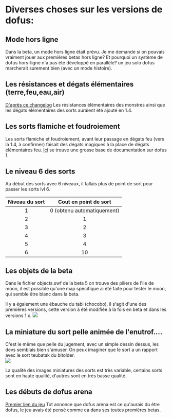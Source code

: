 # Diverses choses sur les versions de dofus:

## Mode hors ligne
Dans la beta, un mode hors ligne était prévu.
Je me demande si on pouvais vraiment jouer aux premières betas hors ligne? Et pourquoi un système de dofus hors-ligne n'a pas été développé en parallèle? un jeu solo dofus marcherait surement bien (avec un mode histoire).

## Les résistances et dégats élémentaires (terre,feu,eau,air)
[D'après ce changelog](https://forums.jeuxonline.info/sujet/422458/mise-a-jour-du-15-12) Les résistances élémentaires des monstres ainsi que les dégats élémentaires des sorts auraient été ajouté en 1.4.

## Les sorts flamiche et foudroiement
Les sorts flamiche et foudroiement, avant leur passage en dégats feu (vers la 1.4, à confirmer) faisait des dégats magiques à la place de dégats élémentaires feu. 
[Ici](https://web.archive.org/web/20041129153944/http://magoliroub2.online.fr/logitheque/Dofus/dofus_bdd.PDF) se trouve une grosse base de documentation sur dofus 1.

## Le niveau 6 des sorts
Au début des sorts avec 6 niveaux, il fallais plus de point de sort pour passer les sorts lvl 6.  
  
| Niveau du sort | Cout en point de sort |
|:--------------:|:---------------------:|
| 1 | 0 (obtenu automatiquement) |
|2 | 1 |
|3 | 2 |
|4 | 3 |
|5 | 4 |
|6 | 10 |

## Les objets de la beta
Dans le fichier objects.swf de la beta 5 on trouve des piliers de l'ile de moon, 
il est possible qu'une map spécifique ai été faite pour tester le moon, qui semble être blanc dans la beta.

Il y a également une ébauche du tabi (chocobo), il s'agit d'une des premières versions, cette version à été modifiée à la fois en beta et dans les versions 1.x.
![](./resources/autres/tabi.bmp)


## La miniature du sort pelle animée de l'enutrof....
C'est le même que pelle du jugement, avec un simple dessin dessus, les devs semblais bien s'amuser. 
On peux imaginer que le sort a un rapport avec le sort teubatak du bitolder.  
![](./resources/autres/pelleanimee.png)

La qualité des images miniatures des sorts est très variable, certains sorts sont en haute qualité, d'autres sont en très basse qualité.



## Les débuts de dofus arena
[Premier lien du jeu](https://www.dofus.com/fr/forum/1750-dofus/21176-dofus-arena)
Tot annonce que dofus arena est ce qu'aurais du être dofus, le jeu avais été pensé comme ca dans ses toutes premières betas.